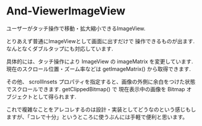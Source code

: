 # And-ViewerImageView
ユーザーがタッチ操作で移動・拡大縮小できるImageView.

とりあえず普通にImageViewとして画面に出すだけで 操作できるものが出ます.
なんとなくダブルタップにも対応しています.


具体的には、タッチ操作により ImageView の imageMatrix を変更しています. 現在のスクロール位置・ズーム率などは getImageMatrix() から取得できます.


その他、
scrollInsets プロパティを指定すると、画像の外側に余白をつけた状態でスクロールできます.
getClippedBitmap() で 現在表示中の画像を Bitmap オブジェクトとして得られます.


これで複雑なことをアレコレするのは設計・実装としてどうなのという感じもしますが、「コレで十分」というところに使うぶんには手軽で便利と思います。



